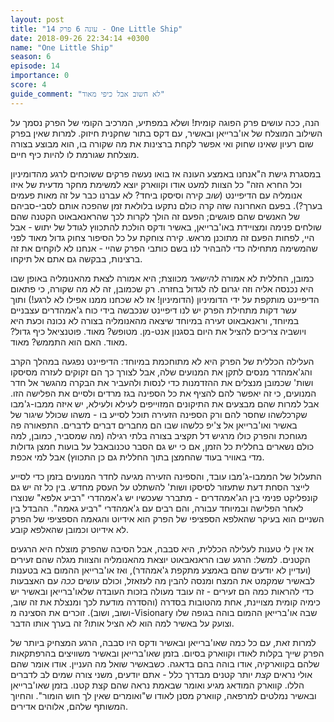 ```yaml
---
layout: post
title: "עונה 6 פרק 14 - One Little Ship"
date: 2018-09-26 22:34:14 +0300
name: "One Little Ship"
season: 6
episode: 14
importance: 0
score: 4
guide_comment: "לא חשוב אבל כיפי מאוד"
---
```

הנה, ככה עושים פרק הפוגה קומית! ושלא במפתיע, המרכיב הקומי של הפרק נסמך על השילוב המוצלח של או'ברייאן ובאשיר, עם דקס בתור שחקנית חיזוק. למרות שאין בפרק שום רעיון שאינו שחוק ואי אפשר לקחת ברצינות את מה שקורה בו, הוא מבוצע בצורה מוצלחת שגורמת לו להיות כיף חיים.

במסגרת גישת ה"אנחנו באמצע העונה אז בואו נעשה פרקים ששוכחים לרגע מהדומיניון וכל החרא הזה" כל הצוות למעט אודו וקווארק יוצא למשימת מחקר מדעית של איזו אנומליה עם הדיפיינט (*שוב* קירה וסיסקו ביחד? לא עברנו כבר על זה מאות פעמים בערך?). בפעם האחרונה שזה קרה כולם נתקעו בלולאת זמן שהפכה אותם לסבי-סביהם של האנשים שהם פוגשים; הפעם זה הולך לקרות לכך שהראנאבאוט הקטנה שהם שולחים פנימה ומצויידת באו'ברייאן, באשיר ודקס הולכת להתכווץ לגודל של יתוש - אבל היי, לפחות הפעם זה מתוכנן מראש. קירה צוחקת על כל הסיפור צחוק גדול מאוד לפני שהמשימה מתחילה כדי להבהיר לנו בשם כותבי הפרק שהיי - אנחנו לא לוקחים את זה ברצינות, בבקשה גם אתם אל תיקחו.

כמובן, החללית לא אמורה *להישאר* מכווצת; היא אמורה לצאת מהאנומליה באופן שבו היא נכנסה אליה וזה יגרום לה לגדול בחזרה. רק שכמובן, זה לא מה שקורה, כי פתאום הדיפיינט מותקפת על ידי הדומיניון (הדומיניון! אז לא שכחנו ממנו אפילו לא לרגע!) ותוך עשר דקות מתחילת הפרק יש לנו דיפיינט שנכבשה בידי כוח ג'אמהדרים עצבניים במיוחד, וראנאבאוט זעירה במיוחד שיצאה מהאנומליה בצורה לא נכונה וכעת היא ויושביה צריכים להציל את היום בסגנון אנט-מן. מטופש? מאוד. פוטנציאל כיף גדול? מאוד. האם הוא התממש? מאוד.

העלילה הכללית של הפרק היא לא מתוחכמת במיוחד: הדיפיינט נפגעה במהלך הקרב והג'אמהדר מנסים לתקן את המנועים שלה, אבל לצורך כך הם זקוקים לעזרה מסיסקו ושות' שכמובן מנצלים את ההזדמנות כדי לנסות ולהעביר את הבקרה מהגשר אל חדר המנועים, כי זה יאפשר להם להציף את כל הספינה בגז מרדים ולסיים את הפלישה הזו. אבל למרות שהם מבצעים את התיקונים המזוייפים לעילא ולעילא, יש איזה ממבו-ג'מבו שקרכלשהו שחסר להם ורק הספינה הזעירה תוכל לסייע בו - משהו שכולל שיגור של באשיר ואו'ברייאן אל צ'יפ כלשהו שבו הם מחברים דברים לדברים. התפאורה פה מגוחכת והפרק כולו מרגיש דל תקציב בצורה בלתי רגילה (מה שמסביר, כמובן, למה כולם נשארים בחללית כל הזמן, אם כי יש גם הסבר טכנובאבל על בועות חמצן גדולות מדי באוויר בעוד שהחמצן בתוך החללית גם כן התכווץ) אבל למי אכפת.

התעלול של הממבו-ג'מבו עובד, והספינה הזעירה מגיעה לחדר המנועים בזמן כדי לסייע לייצר הסחת דעת שתעזור לסיסקו ושות' להשתלט על העסק מחדש. בין כל זה יש גם קונפליקט פנימי בין הג'אמהדרים - מתברר שעכשיו יש ג'אמהדרי "רביע אלפא" שנוצרו לאחר הפלישה ובמיוחד עבורה, והם רבים עם ג'אמהדרי "רביע גאמה". ההבדל בין השניים הוא בעיקר שהאלפא הספציפי של הפרק הוא אידיוט והגאמה הספציפי של הפרק לא אידיוט וכמובן שהאלפא קובע.

אז אין לי טענות לעלילה הכללית, היא סבבה, אבל הסיבה שהפרק מוצלח היא הרגעים הקטנים. למשל: הרגע שבו הראנאבאוט יוצאת מהאנומליה והצוות מגלה שהם זעירים (ועדיין לא יודעים שהם באמצע מתקפת ג'אמהדר), ואז או'ברייאן ההמום בא בטענות לבאשיר שמקמט את המצח ומנסה להבין מה לעזאזל, וכולם עושים *ככה* עם האצבעות כדי להראות כמה הם זעירים - זה עובד מעולה בזכות העובדה שלאו'ברייאן ובאשיר יש כימיה קומית מצויינת, אחת מהטובות בסדרה (והסדרה מודעת לכך ומנצלת את זה שוב, ושוב, ושוב). זוכרים את הסצינה מ-Visionary שבה או'ברייאן ההמום בוהה בגופה שלו וצועק על באשיר למה הוא לא הציל אותו? זה בערך אותו הדבר.

למרות זאת, עם כל כמה שאו'ברייאן ובאשיר ודקס היו סבבה, הרגע המצחיק ביותר של הפרק שייך בקלות לאודו וקווארק בסיום. בזמן שאו'ברייאן ובאשיר משוויצים בהרפתקאות שלהם בקווארקיה, אודו בוהה בהם בדאגה. כשבאשיר שואל מה העניין. אודו אומר שהם אולי נראים *קצת* יותר קטנים מבדרך כלל - אתם יודעים, משני צורה שמים לב לדברים הללו. קווארק המודאג מגיע ואומר שבאמת נראה שהם קצת קטנו. בזמן שאו'ברייאן ובאשיר נמלטים למרפאה, קווארק מסנן לאודו ש"ואומרים שאין לך חוש הומור". והחיוך המשותף שלהם, אלוהים אדירים.
